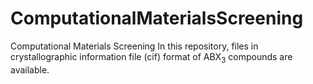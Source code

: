 # ComputationalMaterialsScreening
Computational Materials Screening
In this repository, files in crystallographic information file (cif) format of ABX$_3$ compounds are available. 
